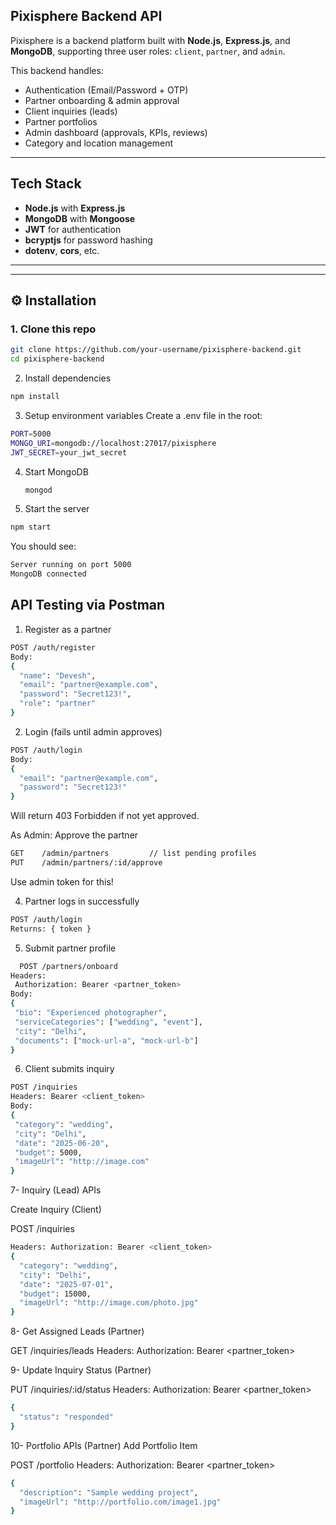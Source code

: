 ## Pixisphere Backend API

Pixisphere is a backend platform built with **Node.js**, **Express.js**, and **MongoDB**, supporting three user roles: `client`, `partner`, and `admin`.

This backend handles:

- Authentication (Email/Password + OTP)
- Partner onboarding & admin approval
- Client inquiries (leads)
- Partner portfolios
- Admin dashboard (approvals, KPIs, reviews)
- Category and location management

---

## Tech Stack

- **Node.js** with **Express.js**
- **MongoDB** with **Mongoose**
- **JWT** for authentication
- **bcryptjs** for password hashing
- **dotenv**, **cors**, etc.

---


---

## ⚙️ Installation

### 1. Clone this repo

```bash
git clone https://github.com/your-username/pixisphere-backend.git
cd pixisphere-backend
```

2. Install dependencies
```bash
npm install
```
3. Setup environment variables
Create a .env file in the root:
```bash
PORT=5000
MONGO_URI=mongodb://localhost:27017/pixisphere
JWT_SECRET=your_jwt_secret
```

4. Start MongoDB
   ```bash
   mongod
   ```
5. Start the server
```bash
npm start
```
You should see:
```bash
Server running on port 5000
MongoDB connected
```

## API Testing via Postman

1. Register as a partner
```bash
POST /auth/register
Body:
{
  "name": "Devesh",
  "email": "partner@example.com",
  "password": "Secret123!",
  "role": "partner"
}
```

2. Login (fails until admin approves)

```bash
POST /auth/login
Body:
{
  "email": "partner@example.com",
  "password": "Secret123!"
}
```
 Will return 403 Forbidden if not yet approved.
   
As Admin: Approve the partner
```bash
GET    /admin/partners         // list pending profiles
PUT    /admin/partners/:id/approve
```
Use admin token for this!

4. Partner logs in successfully
```bash
POST /auth/login
Returns: { token }
```
5. Submit partner profile
 ```bash
   POST /partners/onboard
Headers:
  Authorization: Bearer <partner_token>
Body:
{
  "bio": "Experienced photographer",
  "serviceCategories": ["wedding", "event"],
  "city": "Delhi",
  "documents": ["mock-url-a", "mock-url-b"]
}
```
6. Client submits inquiry
 ```bash
POST /inquiries
Headers: Bearer <client_token>
Body:
{
  "category": "wedding",
  "city": "Delhi",
  "date": "2025-06-20",
  "budget": 5000,
  "imageUrl": "http://image.com"
}
```
7- Inquiry (Lead) APIs

Create Inquiry (Client)

POST /inquiries
```bash
Headers: Authorization: Bearer <client_token>
{
  "category": "wedding",
  "city": "Delhi",
  "date": "2025-07-01",
  "budget": 15000,
  "imageUrl": "http://image.com/photo.jpg"
}
```
8- Get Assigned Leads (Partner)

GET /inquiries/leads
Headers: Authorization: Bearer <partner_token>

9- Update Inquiry Status (Partner)

PUT /inquiries/:id/status
Headers: Authorization: Bearer <partner_token>
```bash
{
  "status": "responded"
}
```
10- Portfolio APIs (Partner)
Add Portfolio Item

POST /portfolio
Headers: Authorization: Bearer <partner_token>
```bash
{
  "description": "Sample wedding project",
  "imageUrl": "http://portfolio.com/image1.jpg"
}
```
